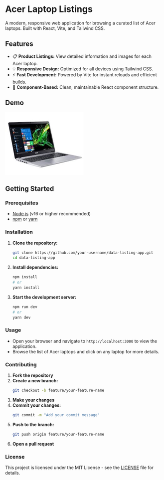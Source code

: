 # Acer Laptop Listings

A modern, responsive web application for browsing a curated list of Acer laptops. Built with React, Vite, and Tailwind CSS.

## Features

- 📋 **Product Listings:** View detailed information and images for each Acer laptop.
- 💡 **Responsive Design:** Optimized for all devices using Tailwind CSS.
- ⚡ **Fast Development:** Powered by Vite for instant reloads and efficient builds.
- 🧩 **Component-Based:** Clean, maintainable React component structure.

## Demo

![Acer Laptop Listings Screenshot](public/AcerAspire5.jpeg)

## Getting Started

### Prerequisites

- [Node.js](https://nodejs.org/) (v16 or higher recommended)
- [npm](https://www.npmjs.com/) or [yarn](https://yarnpkg.com/)

### Installation

1. **Clone the repository:**
   ```sh
   git clone https://github.com/your-username/data-listing-app.git
   cd data-listing-app
   ```
2. **Install dependencies:**
   ```sh
   npm install
   # or
   yarn install
   ```
3. **Start the development server:**
   ```sh
   npm run dev
   # or
   yarn dev
   ```

### Usage

- Open your browser and navigate to `http://localhost:3000` to view the application.
- Browse the list of Acer laptops and click on any laptop for more details.

### Contributing

1. **Fork the repository**
2. **Create a new branch:**
   ```sh
   git checkout -b feature/your-feature-name
   ```
3. **Make your changes**
4. **Commit your changes:**
   ```sh
   git commit -m "Add your commit message"
   ```
5. **Push to the branch:**
   ```sh
   git push origin feature/your-feature-name
   ```
6. **Open a pull request**

### License

This project is licensed under the MIT License - see the [LICENSE](LICENSE) file for details.
